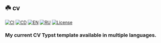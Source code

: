 ## :shamrock: **cv**

[![CI][ci-shield]][ci-url]
[![CD][cd-shield]][cd-url]
[![EN][en-shield]][en-url]
[![RU][ru-shield]][ru-url]
[![License][license-shield]][license-url]

### My current CV Typst template available in multiple languages.

<!-- MARKDOWN LINKS -->

[ci-shield]: https://img.shields.io/github/actions/workflow/status/tensorush/cv/ci.yaml?branch=main&style=for-the-badge&logo=github&label=CI&labelColor=black
[ci-url]: https://github.com/tensorush/cv/blob/main/.github/workflows/ci.yaml
[cd-shield]: https://img.shields.io/github/actions/workflow/status/tensorush/cv/cd.yaml?branch=main&style=for-the-badge&logo=github&label=CD&labelColor=black
[cd-url]: https://github.com/tensorush/cv/blob/main/.github/workflows/cd.yaml
[en-shield]: https://img.shields.io/badge/click-009E60?style=for-the-badge&logo=read.cv&logoColor=009E60&label=en&labelColor=black
[en-url]: https://tensorush.github.io/cv/en.pdf
[ru-shield]: https://img.shields.io/badge/click-009E60?style=for-the-badge&logo=read.cv&logoColor=009E60&label=ru&labelColor=black
[ru-url]: https://tensorush.github.io/cv/ru.pdf
[license-shield]: https://img.shields.io/github/license/tensorush/cv.svg?style=for-the-badge&labelColor=black
[license-url]: https://github.com/tensorush/cv/blob/main/LICENSE.md
